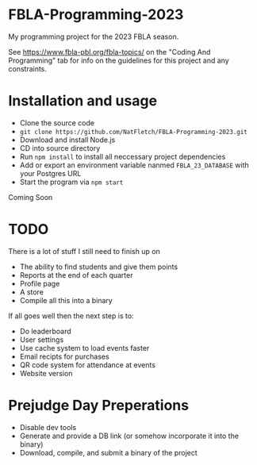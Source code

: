 # FBLA-Programming-2023
My programming project for the 2023 FBLA season.

See https://www.fbla-pbl.org/fbla-topics/ on the "Coding And Programming" tab for info on the guidelines for this project and any constraints.

# Installation and usage
 - Clone the source code
 - ```git clone https://github.com/NatFletch/FBLA-Programming-2023.git```
 - Download and install Node.js
 - CD into source directory
 - Run `npm install` to install all neccessary project dependencies
 - Add or export an environment variable nanmed `FBLA_23_DATABASE` with your Postgres URL
 - Start the program via `npm start`
 
Coming Soon

# TODO
There is a lot of stuff I still need to finish up on
 - The ability to find students and give them points
 - Reports at the end of each quarter
 - Profile page
 - A store
 - Compile all this into a binary
 
 If all goes well then the next step is to:
 - Do leaderboard
 - User settings
 - Use cache system to load events faster
 - Email recipts for purchases
 - QR code system for attendance at events
 - Website version

# Prejudge Day Preperations
 - Disable dev tools
 - Generate and provide a DB link (or somehow incorporate it into the binary)
 - Download, compile, and submit a binary of the project
